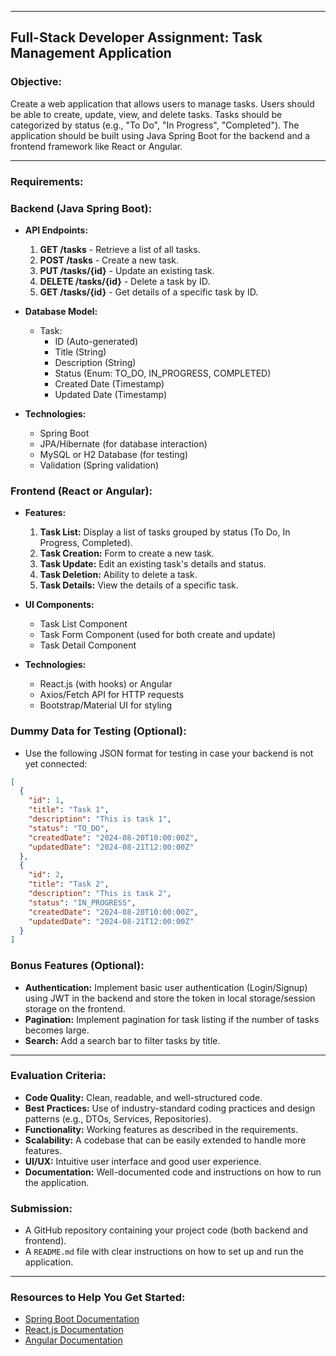                  

---

## **Full-Stack Developer Assignment: Task Management Application**

### **Objective:**
Create a web application that allows users to manage tasks. Users should be able to create, update, view, and delete tasks. Tasks should be categorized by status (e.g., "To Do", "In Progress", "Completed"). The application should be built using Java Spring Boot for the backend and a frontend framework like React or Angular.

---

### **Requirements:**

### **Backend (Java Spring Boot):**
- **API Endpoints:**
    1. **GET /tasks** - Retrieve a list of all tasks.
    2. **POST /tasks** - Create a new task.
    3. **PUT /tasks/{id}** - Update an existing task.
    4. **DELETE /tasks/{id}** - Delete a task by ID.
    5. **GET /tasks/{id}** - Get details of a specific task by ID.

- **Database Model:**
    - Task:
        - ID (Auto-generated)
        - Title (String)
        - Description (String)
        - Status (Enum: TO_DO, IN_PROGRESS, COMPLETED)
        - Created Date (Timestamp)
        - Updated Date (Timestamp)

- **Technologies:**
    - Spring Boot
    - JPA/Hibernate (for database interaction)
    - MySQL or H2 Database (for testing)
    - Validation (Spring validation)

### **Frontend (React or Angular):**
- **Features:**
    1. **Task List:** Display a list of tasks grouped by status (To Do, In Progress, Completed).
    2. **Task Creation:** Form to create a new task.
    3. **Task Update:** Edit an existing task's details and status.
    4. **Task Deletion:** Ability to delete a task.
    5. **Task Details:** View the details of a specific task.

- **UI Components:**
    - Task List Component
    - Task Form Component (used for both create and update)
    - Task Detail Component

- **Technologies:**
    - React.js (with hooks) or Angular
    - Axios/Fetch API for HTTP requests
    - Bootstrap/Material UI for styling

### **Dummy Data for Testing (Optional):**
- Use the following JSON format for testing in case your backend is not yet connected:
```json
[
  {
    "id": 1,
    "title": "Task 1",
    "description": "This is task 1",
    "status": "TO_DO",
    "createdDate": "2024-08-20T10:00:00Z",
    "updatedDate": "2024-08-21T12:00:00Z"
  },
  {
    "id": 2,
    "title": "Task 2",
    "description": "This is task 2",
    "status": "IN_PROGRESS",
    "createdDate": "2024-08-20T10:00:00Z",
    "updatedDate": "2024-08-21T12:00:00Z"
  }
]
```

### **Bonus Features (Optional):**
- **Authentication:** Implement basic user authentication (Login/Signup) using JWT in the backend and store the token in local storage/session storage on the frontend.
- **Pagination:** Implement pagination for task listing if the number of tasks becomes large.
- **Search:** Add a search bar to filter tasks by title.

---

### **Evaluation Criteria:**
- **Code Quality:** Clean, readable, and well-structured code.
- **Best Practices:** Use of industry-standard coding practices and design patterns (e.g., DTOs, Services, Repositories).
- **Functionality:** Working features as described in the requirements.
- **Scalability:** A codebase that can be easily extended to handle more features.
- **UI/UX:** Intuitive user interface and good user experience.
- **Documentation:** Well-documented code and instructions on how to run the application.

### **Submission:**
- A GitHub repository containing your project code (both backend and frontend).
- A `README.md` file with clear instructions on how to set up and run the application.

--- 

### **Resources to Help You Get Started:**
- [Spring Boot Documentation](https://spring.io/guides/gs/spring-boot/)
- [React.js Documentation](https://reactjs.org/docs/getting-started.html)
- [Angular Documentation](https://angular.io/docs)

